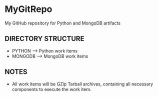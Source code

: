 # MyGitRepo
My GitHub repository for Python and MongoDB artifacts

DIRECTORY STRUCTURE
-------------------------------------------------------------------------------------------------------------
* PYTHON    --> Python work items
* MONGODB   --> MongoDB work items


NOTES
-------------------------------------------------------------------------------------------------------------
* All work items will be GZip Tarball archives, containing all necessary components to execute the work item.
